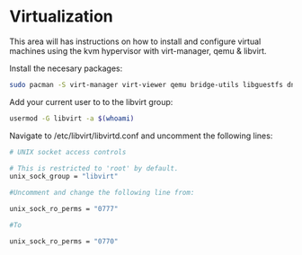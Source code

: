 # Virtualization

This area will has instructions on how to install and configure virtual machines using the kvm hypervisor with virt-manager, qemu & libvirt.

Install the necesary packages:

```bash
sudo pacman -S virt-manager virt-viewer qemu bridge-utils libguestfs dnsmasq vde2 iptables ebtables openbsd-netcat
```

Add your current user to to the libvirt group:

```bash
usermod -G libvirt -a $(whoami)
```

Navigate to /etc/libvirt/libvirtd.conf and uncomment the following lines:


```bash
# UNIX socket access controls

# This is restricted to 'root' by default.
unix_sock_group = "libvirt"

#Uncomment and change the following line from:

unix_sock_ro_perms = "0777"

#To

unix_sock_ro_perms = "0770"

```

